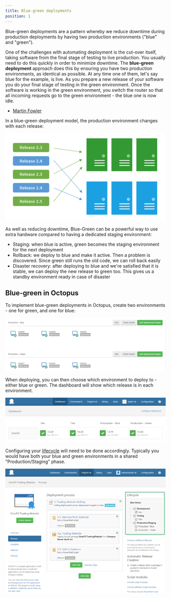 ```yaml
---
title: Blue-green deployments
position: 1
---
```



Blue-green deployments are a pattern whereby we reduce downtime during production deployments by having two production environments ("blue" and "green").

One of the challenges with automating deployment is the cut-over itself, taking software from the final stage of testing to live production. You usually need to do this quickly in order to minimize downtime. The **blue-green deployment** approach does this by ensuring you have two production environments, as identical as possible. At any time one of them, let's say blue for the example, is live. As you prepare a new release of your software you do your final stage of testing in the green environment. Once the software is working in the green environment, you switch the router so that all incoming requests go to the green environment - the blue one is now idle.


- [Martin Fowler](http://martinfowler.com/bliki/BlueGreenDeployment.html)


In a blue-green deployment model, the production environment changes with each release:


![](/docs/images/3048181/3278250.png)


As well as reducing downtime, Blue-Green can be a powerful way to use extra hardware compared to having a dedicated staging environment:

- Staging: when blue is active, green becomes the staging environment for the next deployment
- Rollback: we deploy to blue and make it active. Then a problem is discovered. Since green still runs the old code, we can roll back easily
- Disaster recovery: after deploying to blue and we're satisfied that it is stable, we can deploy the new release to green too. This gives us a standby environment ready in case of disaster


## Blue-green in Octopus


To implement blue-green deployments in Octopus, create two environments - one for green, and one for blue:


![](/docs/images/3048181/3278247.png)


When deploying, you can then choose which environment to deploy to - either blue or green. The dashboard will show which release is in each environment.


![](/docs/images/3048181/3278245.png)


Configuring your [lifecycle](/docs/key-concepts/lifecycles.md) will need to be done accordingly. Typically you would have both your blue and green environments in a shared "Production/Staging" phase.


![](/docs/images/3048181/3278246.png)
